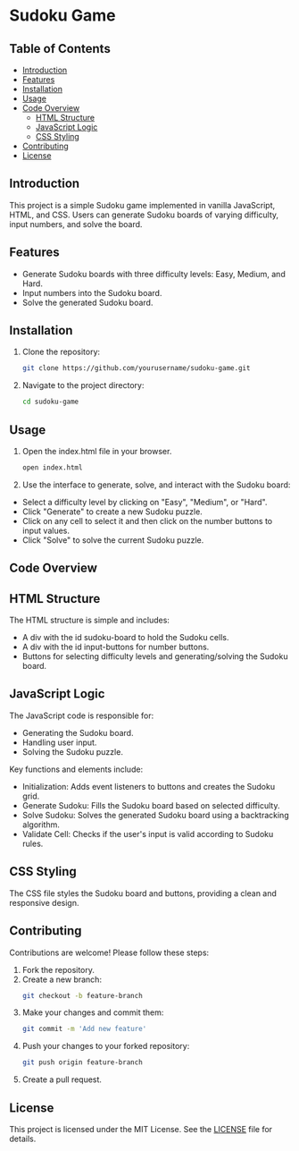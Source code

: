 # Sudoku Game

## Table of Contents
- [Introduction](#introduction)
- [Features](#features)
- [Installation](#installation)
- [Usage](#usage)
- [Code Overview](#code-overview)
  - [HTML Structure](#html-structure)
  - [JavaScript Logic](#javascript-logic)
  - [CSS Styling](#css-styling)
- [Contributing](#contributing)
- [License](#license)

## Introduction
This project is a simple Sudoku game implemented in vanilla JavaScript, HTML, and CSS. Users can generate Sudoku boards of varying difficulty, input numbers, and solve the board.

## Features
- Generate Sudoku boards with three difficulty levels: Easy, Medium, and Hard.
- Input numbers into the Sudoku board.
- Solve the generated Sudoku board.

## Installation
1. Clone the repository:
   ```sh
   git clone https://github.com/yourusername/sudoku-game.git
2. Navigate to the project directory:
   ```sh
   cd sudoku-game

## Usage
1. Open the index.html file in your browser.
   ```sh
   open index.html
2. Use the interface to generate, solve, and interact with the Sudoku board:
- Select a difficulty level by clicking on "Easy", "Medium", or "Hard".
- Click "Generate" to create a new Sudoku puzzle.
- Click on any cell to select it and then click on the number buttons to input values.
- Click "Solve" to solve the current Sudoku puzzle.

## Code Overview
## HTML Structure
The HTML structure is simple and includes:

- A div with the id sudoku-board to hold the Sudoku cells.
- A div with the id input-buttons for number buttons.
- Buttons for selecting difficulty levels and generating/solving the Sudoku board.

## JavaScript Logic
The JavaScript code is responsible for:

- Generating the Sudoku board.
- Handling user input.
- Solving the Sudoku puzzle.

Key functions and elements include:

- Initialization: Adds event listeners to buttons and creates the Sudoku grid.
- Generate Sudoku: Fills the Sudoku board based on selected difficulty.
- Solve Sudoku: Solves the generated Sudoku board using a backtracking algorithm.
- Validate Cell: Checks if the user's input is valid according to Sudoku rules.

## CSS Styling
The CSS file styles the Sudoku board and buttons, providing a clean and responsive design.

## Contributing
Contributions are welcome! Please follow these steps:

1. Fork the repository.
2. Create a new branch:
   ```sh
   git checkout -b feature-branch
3. Make your changes and commit them:
   ```sh
   git commit -m 'Add new feature'
4. Push your changes to your forked repository:
   ```sh
   git push origin feature-branch
5. Create a pull request.

## License
This project is licensed under the MIT License. See the [LICENSE](LICENSE) file for details.